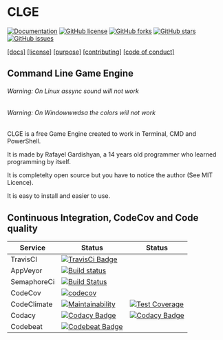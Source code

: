 # CLGE
[![Documentation](https://img.shields.io/badge/Documentation-WIKI-orange.svg)](https://github.com/RafayelGardishyan/CLGE/wiki)
[![GitHub license](https://img.shields.io/github/license/RafayelGardishyan/CLGE.svg)](https://github.com/RafayelGardishyan/CLGE/blob/master/LICENSE)
[![GitHub forks](https://img.shields.io/github/forks/RafayelGardishyan/CLGE.svg)](https://github.com/RafayelGardishyan/CLGE/network/members)
[![GitHub stars](https://img.shields.io/github/stars/RafayelGardishyan/CLGE.svg)](https://github.com/RafayelGardishyan/CLGE/stargazers)
[![GitHub issues](https://img.shields.io/github/issues/RafayelGardishyan/CLGE.svg)](https://github.com/RafayelGardishyan/CLGE/issues)

[[docs]](https://github.com/RafayelGardishyan/CLGE/wiki)
[[license]](https://github.com/RafayelGardishyan/CLGE/blob/master/LICENSE)
[[purpose]](https://github.com/RafayelGardishyan/CLGE/wiki/Purpose)
[[contributing]](https://github.com/RafayelGardishyan/CLGE/blob/master/CONTRIBUTING.md)
[[code of conduct]](https://github.com/RafayelGardishyan/CLGE/blob/master/CODE_OF_CONDUCT.md)

## Command Line Game Engine

###### Warning: On Linux assync sound will not work
###### Warning: On Windowwwdsa the colors will not work
CLGE is a free Game Engine created to work in Terminal, CMD and PowerShell.

It is made by Rafayel Gardishyan, a 14 years old programmer who learned programming by itself.

It is completelty open source but you have to notice the author (See MIT Licence).

It is easy to install and easier to use.



## Continuous Integration, CodeCov and Code quality
Service | Status | Status
--- | --- | ---
TravisCI | [![TravisCi Badge](https://travis-ci.org/RafayelGardishyan/CLGE.svg?branch=master)](https://travis-ci.org/RafayelGardishyan/CLGE) | 
AppVeyor | [![Build status](https://ci.appveyor.com/api/projects/status/uoketmge9oq210e7?svg=true)](https://ci.appveyor.com/project/RafayelGardishyan/clge) | 
SemaphoreCi | [![Build Status](https://semaphoreci.com/api/v1/rafayelgardishyan/clge/branches/master/badge.svg)](https://semaphoreci.com/rafayelgardishyan/clge) |
CodeCov | [![codecov](https://codecov.io/gh/RafayelGardishyan/CLGE/branch/master/graph/badge.svg)](https://codecov.io/gh/RafayelGardishyan/CLGE) | 
CodeClimate | [![Maintainability](https://api.codeclimate.com/v1/badges/8f45daeedcc501637724/maintainability)](https://codeclimate.com/github/RafayelGardishyan/CLGE/maintainability) | [![Test Coverage](https://api.codeclimate.com/v1/badges/8f45daeedcc501637724/test_coverage)](https://codeclimate.com/github/RafayelGardishyan/CLGE/test_coverage)
Codacy | [![Codacy Badge](https://api.codacy.com/project/badge/Grade/688d81b67ba14634a53e51491554fcdc)](https://www.codacy.com/app/RafayelGardishyan/CLGE?utm_source=github.com&amp;utm_medium=referral&amp;utm_content=RafayelGardishyan/CLGE&amp;utm_campaign=Badge_Grade) | [![Codacy Badge](https://api.codacy.com/project/badge/Coverage/688d81b67ba14634a53e51491554fcdc)](https://www.codacy.com/app/RafayelGardishyan/CLGE?utm_source=github.com&utm_medium=referral&utm_content=RafayelGardishyan/CLGE&utm_campaign=Badge_Coverage)
Codebeat | [![Codebeat Badge](https://codebeat.co/badges/992916ff-59e1-4ecc-b723-cad309d37524)](https://codebeat.co/projects/github-com-rafayelgardishyan-clge-master)
